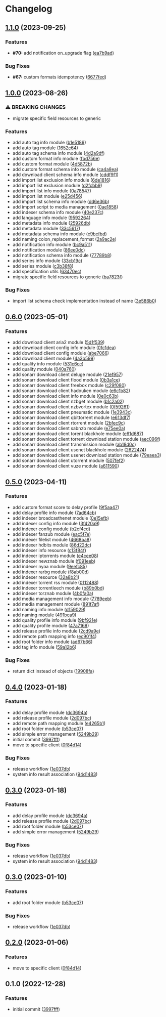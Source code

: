 # Changelog

## [1.1.0](https://github.com/devopsarr/ansible-collection-sonarr/compare/v1.0.0...v1.1.0) (2023-09-25)


### Features

* **#70:** add notification on_upgrade flag ([ea7b9ad](https://github.com/devopsarr/ansible-collection-sonarr/commit/ea7b9ad4d106a397f13f9153e4903c7be0e22bb6))


### Bug Fixes

* **#67:** custom formats idempotency ([6677fed](https://github.com/devopsarr/ansible-collection-sonarr/commit/6677fed6e191af572732518dd1494b3381d9312b))

## [1.0.0](https://github.com/devopsarr/ansible-collection-sonarr/compare/v0.6.0...v1.0.0) (2023-08-26)


### ⚠ BREAKING CHANGES

* migrate specific field resources to generic

### Features

* add auto tag info module ([b1e5189](https://github.com/devopsarr/ansible-collection-sonarr/commit/b1e5189741ed6108f48f5e7cc3f07c4b47204bef))
* add auto tag module ([1652c64](https://github.com/devopsarr/ansible-collection-sonarr/commit/1652c642b268d738879ccd0cf5d81f49e00f763a))
* add auto tag schema info module ([4d2a9df](https://github.com/devopsarr/ansible-collection-sonarr/commit/4d2a9dfd6e117ddabc40f46d1bc801d9864e541f))
* add custom format info module ([fbd756e](https://github.com/devopsarr/ansible-collection-sonarr/commit/fbd756ee659387a02a694ef0cc533504314df6db))
* add custom format module ([4d5872b](https://github.com/devopsarr/ansible-collection-sonarr/commit/4d5872b67817d4728c16fe139b8c8d72b46dc210))
* add custom format schema info module ([ca4a8ea](https://github.com/devopsarr/ansible-collection-sonarr/commit/ca4a8ead08aef9b4b1b8235f576eff854fec243a))
* add download client schema info module ([cddf9f1](https://github.com/devopsarr/ansible-collection-sonarr/commit/cddf9f10014786e848c42f6cf91ae8049d62f70a))
* add import list exclusion info module ([6de1816](https://github.com/devopsarr/ansible-collection-sonarr/commit/6de18163c5fd9f896aefee191ae2524cc41684ee))
* add import list exclusion module ([d2fcbb9](https://github.com/devopsarr/ansible-collection-sonarr/commit/d2fcbb907bbbc7775706a0fc548d59fb331a41a3))
* add import list info module ([0a78547](https://github.com/devopsarr/ansible-collection-sonarr/commit/0a78547659a5ecafeb8b77aa9f271d12113efcfc))
* add import list module ([e25d456](https://github.com/devopsarr/ansible-collection-sonarr/commit/e25d4568f2ebe707e8c81518297cbf6cae834f5d))
* add import list schema info module ([dd6e36b](https://github.com/devopsarr/ansible-collection-sonarr/commit/dd6e36b2f8ebd264be587040db47cd0b83cb1170))
* add import script to media management ([0ae1858](https://github.com/devopsarr/ansible-collection-sonarr/commit/0ae1858acf81fdd9ab79ae20ba1819ed484881f2))
* add indexer schema info module ([40e237c](https://github.com/devopsarr/ansible-collection-sonarr/commit/40e237c7b2c24611fce5606bdad3fde1138b3833))
* add language info module ([9592264](https://github.com/devopsarr/ansible-collection-sonarr/commit/95922643485af49679965be69fe97926cad6bba3))
* add metadata info module ([25926db](https://github.com/devopsarr/ansible-collection-sonarr/commit/25926db1b879b70c3f713fb0c5a92f3604a91acc))
* add metadata module ([33c5617](https://github.com/devopsarr/ansible-collection-sonarr/commit/33c5617e88c50ebe97a1a9cb3cd2b97ddbf33dac))
* add metadata schema info module ([c9bcfbd](https://github.com/devopsarr/ansible-collection-sonarr/commit/c9bcfbdefce82a4c6b979b2102497bb41bcc0134))
* add naming colon_replacement_format ([2a9ac2e](https://github.com/devopsarr/ansible-collection-sonarr/commit/2a9ac2eec45363836295e257097032e857e5d3de))
* add notification info module ([bc9a511](https://github.com/devopsarr/ansible-collection-sonarr/commit/bc9a5112f72318ebae15d765a0d27cb29d5cd69a))
* add notification module ([86ee0dc](https://github.com/devopsarr/ansible-collection-sonarr/commit/86ee0dc2bda64e7fa388051f0944e7508734c191))
* add notification schema info module ([77789b8](https://github.com/devopsarr/ansible-collection-sonarr/commit/77789b85b93c4ff125fe817528dd81e663b2a17c))
* add series info module ([33cb19c](https://github.com/devopsarr/ansible-collection-sonarr/commit/33cb19cb93dfbba53b8b97d7f51424ebdd9ea0dd))
* add series module ([c3b38f8](https://github.com/devopsarr/ansible-collection-sonarr/commit/c3b38f849e082605e0f709ddbfd9f343af0a2c13))
* add specification utils ([63470ec](https://github.com/devopsarr/ansible-collection-sonarr/commit/63470ecba0190cc0fd819788685647da15f48fca))
* migrate specific field resources to generic ([ba7823f](https://github.com/devopsarr/ansible-collection-sonarr/commit/ba7823f80e0c6681a97db7d8b045b0f68261ff7d))


### Bug Fixes

* import list schema check implementation instead of name ([3e586b0](https://github.com/devopsarr/ansible-collection-sonarr/commit/3e586b02fc544cab5f3618bb066aeba1a4f37d23))

## [0.6.0](https://github.com/devopsarr/ansible-collection-sonarr/compare/v0.5.0...v0.6.0) (2023-05-01)


### Features

* add download client aria2 module ([5d1f539](https://github.com/devopsarr/ansible-collection-sonarr/commit/5d1f5393e26bbfe595622e420770d4c4edf50184))
* add download client config info module ([0fc1dea](https://github.com/devopsarr/ansible-collection-sonarr/commit/0fc1deab2cf061f9abf3e8828177f83943605c6b))
* add download client config module ([abe7066](https://github.com/devopsarr/ansible-collection-sonarr/commit/abe7066af02d0cb4d5fcd23046ec8928a1d8a864))
* add download client module ([4a3b599](https://github.com/devopsarr/ansible-collection-sonarr/commit/4a3b5990a342ab29739c3161d6ae64e5538f84a6))
* add quality info module ([531c6cc](https://github.com/devopsarr/ansible-collection-sonarr/commit/531c6cc3646f66932f71d1ec7e61dda1b2cbb9fe))
* add quality module ([040a760](https://github.com/devopsarr/ansible-collection-sonarr/commit/040a760c19d3aeed504002fbabfccfa95d659d0f))
* add sonarr download client deluge module ([21ef957](https://github.com/devopsarr/ansible-collection-sonarr/commit/21ef9571dd530d990a42a3fc1f9b2648cae94766))
* add sonarr download client flood module ([0b3a1ce](https://github.com/devopsarr/ansible-collection-sonarr/commit/0b3a1ce0da7b3b65e4f532b5f2ab0beedc79c08b))
* add sonarr download client freebox module ([c29f080](https://github.com/devopsarr/ansible-collection-sonarr/commit/c29f0804cc12a95f405edb4b8f234c8868510776))
* add sonarr download client hadouken module ([e6c1b82](https://github.com/devopsarr/ansible-collection-sonarr/commit/e6c1b8276453f1402702a565aec49962944bcb7a))
* add sonarr download client info module ([0e0c63b](https://github.com/devopsarr/ansible-collection-sonarr/commit/0e0c63b695f33014066499a4e9be7c5ef1444798))
* add sonarr download client nzbget module ([b1c2a02](https://github.com/devopsarr/ansible-collection-sonarr/commit/b1c2a0201b834de3515faa3738406bedf6b2fe69))
* add sonarr download client nzbvortex module ([0f59261](https://github.com/devopsarr/ansible-collection-sonarr/commit/0f59261ba9441f2a68f8eff287db42aca18aa6ac))
* add sonarr download client pneumatic module ([1e3943c](https://github.com/devopsarr/ansible-collection-sonarr/commit/1e3943c58a422c2bfea439732bc568b056120a28))
* add sonarr download client qbittorrent module ([e613df7](https://github.com/devopsarr/ansible-collection-sonarr/commit/e613df788b32f73452d56c3cfb593393a0675656))
* add sonarr download client rtorrent module ([2bfec9c](https://github.com/devopsarr/ansible-collection-sonarr/commit/2bfec9cc7ea7b0c48d1cdfbe3767b3ee80eaf711))
* add sonarr download client sabnzb module ([e75ee0a](https://github.com/devopsarr/ansible-collection-sonarr/commit/e75ee0a18188a2a5b84d45502d29759104bdffc0))
* add sonarr download client torent blackhole module ([e61d687](https://github.com/devopsarr/ansible-collection-sonarr/commit/e61d687e25585e78a5eea1743b9d90f8ccf5add2))
* add sonarr download client torrent download station module ([aec096f](https://github.com/devopsarr/ansible-collection-sonarr/commit/aec096ff3861925ebd8d1cc0af6510e4f681f22f))
* add sonarr download client transmission module ([ab18d0c](https://github.com/devopsarr/ansible-collection-sonarr/commit/ab18d0cf1da57d43c9595f8b0e575c487bcdd1f2))
* add sonarr download client usenet blackhole module ([2622474](https://github.com/devopsarr/ansible-collection-sonarr/commit/2622474f76d90e3e2b4b466327c59df84daad870))
* add sonarr download client usenet download station module ([79eaea3](https://github.com/devopsarr/ansible-collection-sonarr/commit/79eaea3155ef41f8fb81b45238ebe219de12610d))
* add sonarr download client utorrent module ([507fef2](https://github.com/devopsarr/ansible-collection-sonarr/commit/507fef21ff7342f334b8b724be0edd93536f672c))
* add sonarr download client vuze module ([a611590](https://github.com/devopsarr/ansible-collection-sonarr/commit/a61159050d33cbcd1b2bdd609f5ba75b882b9d4f))

## [0.5.0](https://github.com/devopsarr/ansible-collection-sonarr/compare/v0.4.0...v0.5.0) (2023-04-11)


### Features

* add custom format score to delay profile ([9f5aa47](https://github.com/devopsarr/ansible-collection-sonarr/commit/9f5aa47a4478c1fba47ebc20cdf8d4171b479d0d))
* add delay profile info module ([7ad64cb](https://github.com/devopsarr/ansible-collection-sonarr/commit/7ad64cb16f2a9023dd23567bddf149b72fd6be96))
* add indexer broadcasthenet module ([0e15efb](https://github.com/devopsarr/ansible-collection-sonarr/commit/0e15efbc28cc8a86709eec4645bf2573ca5343cc))
* add indexer config info module ([3f420a9](https://github.com/devopsarr/ansible-collection-sonarr/commit/3f420a933bcfd0f7ad9b46679a1d8f0161d7da07))
* add indexer config module ([b2cf4cd](https://github.com/devopsarr/ansible-collection-sonarr/commit/b2cf4cd367a23d8cd872680de95711dd61ef7fb9))
* add indexer fanzub module ([eac5f7e](https://github.com/devopsarr/ansible-collection-sonarr/commit/eac5f7e47ab14f2c50bc869e8a20f34bb522fc03))
* add indexer filelist module ([4668ba8](https://github.com/devopsarr/ansible-collection-sonarr/commit/4668ba8c66770765f9dc4f3d02a88798003214c5))
* add indexer hdbits module ([86d22dc](https://github.com/devopsarr/ansible-collection-sonarr/commit/86d22dce3534c94eedc60e33f5c0adf31c1ab08c))
* add indexer info resource ([c13f84f](https://github.com/devopsarr/ansible-collection-sonarr/commit/c13f84fb942f5e550a3543324a429a2582e27d2c))
* add indexer iptorrents module ([e4cee08](https://github.com/devopsarr/ansible-collection-sonarr/commit/e4cee082f31d79f86d2df87a50a7e83c8c1237cb))
* add indexer newznab module ([f091eeb](https://github.com/devopsarr/ansible-collection-sonarr/commit/f091eeb58cc8daae595686db861b59259b406afc))
* add indexer nyaa module ([9eefc85](https://github.com/devopsarr/ansible-collection-sonarr/commit/9eefc85ecfe36da4b96e41a33caddf4a14fe8c0f))
* add indexer rarbg module ([f8ab00d](https://github.com/devopsarr/ansible-collection-sonarr/commit/f8ab00d91ed21d7cf8d51854bf2fa820ad4bf86b))
* add indexer resource ([32a8b21](https://github.com/devopsarr/ansible-collection-sonarr/commit/32a8b21d52f01c7087bfd77511642aecde65fa5b))
* add indexer torrent rss module ([0112488](https://github.com/devopsarr/ansible-collection-sonarr/commit/0112488568bedcb4caa18f992248051beb5a0a92))
* add indexer torrentleech module ([b89b0bd](https://github.com/devopsarr/ansible-collection-sonarr/commit/b89b0bdaa8829ee3ad89e5c0794da77ebbb1e835))
* add indexer torznab module ([4b0fa0a](https://github.com/devopsarr/ansible-collection-sonarr/commit/4b0fa0aa1659153f0a2fca2ebcb09438e6b0e444))
* add media management info module ([7789eeb](https://github.com/devopsarr/ansible-collection-sonarr/commit/7789eeb2bf70fa20a67b304bd660d0b280151cd6))
* add media management module ([891f7af](https://github.com/devopsarr/ansible-collection-sonarr/commit/891f7afbd7f9a5e4e6169035c7f38af814380697))
* add naming info module ([d159029](https://github.com/devopsarr/ansible-collection-sonarr/commit/d1590298e50f7c0d2ae42ecab6014e3ba22c63ce))
* add naming module ([491bca9](https://github.com/devopsarr/ansible-collection-sonarr/commit/491bca96d3023fbe78110272d3b888eefe91641c))
* add quality profile info module ([9bf921e](https://github.com/devopsarr/ansible-collection-sonarr/commit/9bf921e79b9f61cbed3ec2077019b56754ab81ce))
* add quality profile module ([47a7168](https://github.com/devopsarr/ansible-collection-sonarr/commit/47a71681503002ca6bc45a6a844cd8a77388cc6f))
* add release profile info module ([2cd9a9e](https://github.com/devopsarr/ansible-collection-sonarr/commit/2cd9a9e2d22a4b3527e03cff08f23c26c8ad78ff))
* add remote path mapping info ([ec901f4](https://github.com/devopsarr/ansible-collection-sonarr/commit/ec901f4ba669920f3c2185f3aecc3c157de5a5f2))
* add root folder info module ([ad67b66](https://github.com/devopsarr/ansible-collection-sonarr/commit/ad67b66c5f1ebecc9691058f431b1dab68deee63))
* add tag info module ([59a12b6](https://github.com/devopsarr/ansible-collection-sonarr/commit/59a12b6ea7f5ace3bfd5ba096b4950579b6b4751))


### Bug Fixes

* return dict instead of objects ([19908fa](https://github.com/devopsarr/ansible-collection-sonarr/commit/19908fa6484dd7e01d688174fdf4b3d993c73e77))

## [0.4.0](https://github.com/devopsarr/ansible-collection-sonarr/compare/v0.3.0...v0.4.0) (2023-01-18)


### Features

* add delay profile module ([dc3694a](https://github.com/devopsarr/ansible-collection-sonarr/commit/dc3694a66b0815b157186cccbe1b0ae881f8411a))
* add release profile module ([2d097bc](https://github.com/devopsarr/ansible-collection-sonarr/commit/2d097bc8f370b7219a22864e078210956125692b))
* add remote path mapping module ([e4265b1](https://github.com/devopsarr/ansible-collection-sonarr/commit/e4265b174624ffc6c094bc39f6fbebfedabf8d1d))
* add root folder module ([b53ce07](https://github.com/devopsarr/ansible-collection-sonarr/commit/b53ce079ae4dbf41142e40528fa54219000505d2))
* add simple error management ([5249b29](https://github.com/devopsarr/ansible-collection-sonarr/commit/5249b29dbd89b62e8df71c9044398fa16e6285f7))
* initial commit ([3997fff](https://github.com/devopsarr/ansible-collection-sonarr/commit/3997fffabce5461863a5619cc22f312f8696effd))
* move to specific client ([0f84d14](https://github.com/devopsarr/ansible-collection-sonarr/commit/0f84d1401c0ed197e9a02fbc885c58c2bc779c65))


### Bug Fixes

* release workflow ([1e037db](https://github.com/devopsarr/ansible-collection-sonarr/commit/1e037db4a0fc76f26f5824c4a4f27cff67048e1c))
* system info result association ([94d1483](https://github.com/devopsarr/ansible-collection-sonarr/commit/94d14835690566ea1d924287e9ec88ae4d237738))

## [0.3.0](https://github.com/devopsarr/ansible-collection-sonarr/compare/v0.2.0...v0.3.0) (2023-01-18)


### Features

* add delay profile module ([dc3694a](https://github.com/devopsarr/ansible-collection-sonarr/commit/dc3694a66b0815b157186cccbe1b0ae881f8411a))
* add release profile module ([2d097bc](https://github.com/devopsarr/ansible-collection-sonarr/commit/2d097bc8f370b7219a22864e078210956125692b))
* add root folder module ([b53ce07](https://github.com/devopsarr/ansible-collection-sonarr/commit/b53ce079ae4dbf41142e40528fa54219000505d2))
* add simple error management ([5249b29](https://github.com/devopsarr/ansible-collection-sonarr/commit/5249b29dbd89b62e8df71c9044398fa16e6285f7))


### Bug Fixes

* release workflow ([1e037db](https://github.com/devopsarr/ansible-collection-sonarr/commit/1e037db4a0fc76f26f5824c4a4f27cff67048e1c))
* system info result association ([94d1483](https://github.com/devopsarr/ansible-collection-sonarr/commit/94d14835690566ea1d924287e9ec88ae4d237738))

## [0.3.0](https://github.com/devopsarr/ansible-collection-sonarr/compare/v0.2.0...v0.3.0) (2023-01-10)


### Features

* add root folder module ([b53ce07](https://github.com/devopsarr/ansible-collection-sonarr/commit/b53ce079ae4dbf41142e40528fa54219000505d2))


### Bug Fixes

* release workflow ([1e037db](https://github.com/devopsarr/ansible-collection-sonarr/commit/1e037db4a0fc76f26f5824c4a4f27cff67048e1c))

## [0.2.0](https://github.com/devopsarr/ansible-collection-sonarr/compare/v0.1.0...v0.2.0) (2023-01-06)


### Features

* move to specific client ([0f84d14](https://github.com/devopsarr/ansible-collection-sonarr/commit/0f84d1401c0ed197e9a02fbc885c58c2bc779c65))

## 0.1.0 (2022-12-28)


### Features

* initial commit ([3997fff](https://github.com/devopsarr/ansible-collection-sonarr/commit/3997fffabce5461863a5619cc22f312f8696effd))
